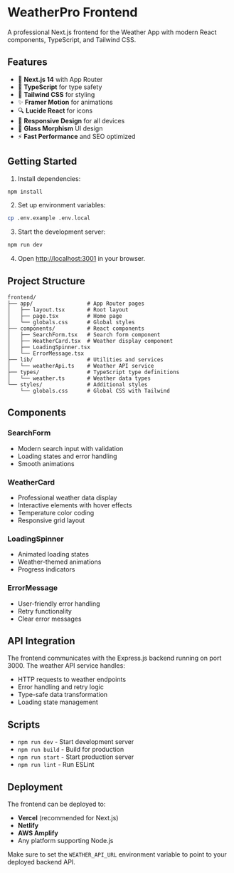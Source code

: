 # WeatherPro Frontend

A professional Next.js frontend for the Weather App with modern React components, TypeScript, and Tailwind CSS.

## Features

- 🚀 **Next.js 14** with App Router
- 💎 **TypeScript** for type safety
- 🎨 **Tailwind CSS** for styling
- ✨ **Framer Motion** for animations
- 🔍 **Lucide React** for icons
- 📱 **Responsive Design** for all devices
- 🌟 **Glass Morphism** UI design
- ⚡ **Fast Performance** and SEO optimized

## Getting Started

1. Install dependencies:

```bash
npm install
```

2. Set up environment variables:

```bash
cp .env.example .env.local
```

3. Start the development server:

```bash
npm run dev
```

4. Open [http://localhost:3001](http://localhost:3001) in your browser.

## Project Structure

```
frontend/
├── app/                 # App Router pages
│   ├── layout.tsx       # Root layout
│   ├── page.tsx         # Home page
│   └── globals.css      # Global styles
├── components/          # React components
│   ├── SearchForm.tsx   # Search form component
│   ├── WeatherCard.tsx  # Weather display component
│   ├── LoadingSpinner.tsx
│   └── ErrorMessage.tsx
├── lib/                 # Utilities and services
│   └── weatherApi.ts    # Weather API service
├── types/               # TypeScript type definitions
│   └── weather.ts       # Weather data types
└── styles/              # Additional styles
    └── globals.css      # Global CSS with Tailwind
```

## Components

### SearchForm

- Modern search input with validation
- Loading states and error handling
- Smooth animations

### WeatherCard

- Professional weather data display
- Interactive elements with hover effects
- Temperature color coding
- Responsive grid layout

### LoadingSpinner

- Animated loading states
- Weather-themed animations
- Progress indicators

### ErrorMessage

- User-friendly error handling
- Retry functionality
- Clear error messages

## API Integration

The frontend communicates with the Express.js backend running on port 3000. The weather API service handles:

- HTTP requests to weather endpoints
- Error handling and retry logic
- Type-safe data transformation
- Loading state management

## Scripts

- `npm run dev` - Start development server
- `npm run build` - Build for production
- `npm run start` - Start production server
- `npm run lint` - Run ESLint

## Deployment

The frontend can be deployed to:

- **Vercel** (recommended for Next.js)
- **Netlify**
- **AWS Amplify**
- Any platform supporting Node.js

Make sure to set the `WEATHER_API_URL` environment variable to point to your deployed backend API.
